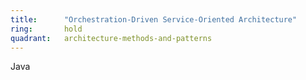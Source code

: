 ```yaml
---
title:      "Orchestration-Driven Service-Oriented Architecture"
ring:       hold
quadrant:   architecture-methods-and-patterns
---
```


Java